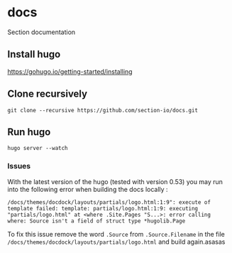 # docs
Section documentation

## Install hugo
https://gohugo.io/getting-started/installing

## Clone recursively
`git clone --recursive https://github.com/section-io/docs.git`

## Run hugo
`hugo server --watch`

### Issues

With the latest version of the hugo (tested with version 0.53) you may run into the following error when building the docs locally :

```
/docs/themes/docdock/layouts/partials/logo.html:1:9": execute of template failed: template: partials/logo.html:1:9: executing "partials/logo.html" at <where .Site.Pages "S...>: error calling where: Source isn't a field of struct type *hugolib.Page
```

To fix this issue remove the word `.Source` from `.Source.Filename` in the file `/docs/themes/docdock/layouts/partials/logo.html` and build again.asasas
